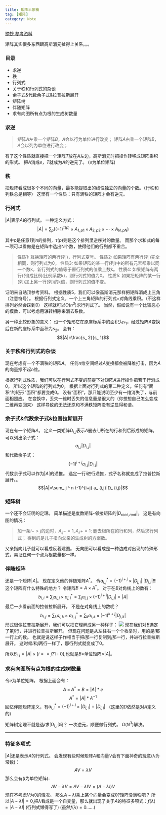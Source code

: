 ```yaml
---
title: 矩阵半家桶
tag: [矩阵]
category: Note
---
```


[ ~~摘抄~~ 参考资料](https://www.cnblogs.com/zj75211/p/8039443.html)

矩阵其实很多东西跟高斯消元扯得上关系。。。

### 目录
* 求逆
* 秩
* 行列式
* 关于秩和行列式的杂谈
* 余子式&代数余子式&拉普拉斯展开
* 矩阵树
* 伴随矩阵
* 求有向图所有点为根的生成树数量

### 求逆
>矩阵$A$左乘一个矩阵$B$，$A$会以行为单位进行改变；
矩阵$A$右乘一个矩阵$B$，$A$会以列为单位进行改变；

有了这个性质就直接把一个矩阵$T$放在$A$左边，高斯消元时把操作转移成矩阵乘积的形式。
把$A$消成$e$，$T$就成为$A$的逆元了。
($e$为单位矩阵)

### 秩
把矩阵看成很多个不同的向量，最多能提取出的线性独立的向量的个数。（行秩和列秩总是相等）
这里有一个性质：只有满秩的矩阵才会有逆元。

### 行列式
$|A|$表示$A$的行列式。
一种定义方式：
$$ |A|= \sum_ p((-1)^{\tau(p)} \times A_{1,p1} \times A_{2,p2} \times \cdots \times A_{N,pN})$$

其中$p$是任意$1$到$n$的排列，$\tau(p)$则是这个排列里逆序对的数量。
而那个求和式的每一项可以看做是在矩阵中选出N个数，使得他们的行列都不重合。

>性质1: 互换矩阵的两行(列)，行列式变号。
性质2: 如果矩阵有两行(列)完全相同，则行列式为0。
性质3: 如果矩阵的某一行(列)中的所有元素都乘以同一个数k，新行列式的值等于原行列式的值乘上数k。
性质4: 如果矩阵有两行(列)成比例(比例系数k)，则行列式的值为0。
性质5: 如果把矩阵的某一行(列)加上另一行(列)的k倍，则行列式的值不变。

证明来自贴顶参考资料。
根据性质5，我们可以像高斯消元那样把矩阵消成上三角（注意符号）。
根据行列式定义，一个上三角矩阵的行列式=对角线乘积。（不这样排列必然会踩到0）
这样就可以$O(n^3)$求行列式了。
当然，假如说有一个比较恶心的模数，可以考虑用辗转相除来消去系数。


另一种比较形象的意义：
设一个矩形它在原座标系中的面积为$s_ 1$，经过矩阵$A$变换后在新的座标系中面积为$s_ 2$。
会有：
$$|A|=\frac{s_ 2}{s_ 1}$$

### 关于秩和行列式的杂谈
现在考虑有一个不满秩的矩阵$A$。
任何$n$维空间经过$A$变换都会被降维打击，因为$A$的向量撑不起$n$维。

根据行列式性质，我们可以在行列式不变的前提下对矩阵$A$进行操作把若干行消成0。
所以这个矩阵的行列式为0。
根据上面对行列式的第二种定义，任何有“面积”的矩形"面积"都要变成0。
没有“面积”，那只能说明至少有一维消失了，与前面相照应。
在变换中，丢失一维时丢失的信息量是很大的（你想想自己怎么变成二维再变回来）
这样导致的无法还原和不满秩矩阵没有逆显得和谐。

### 余子式&代数余子式&拉普拉斯展开
现在有一个矩阵$A$。
定义一类矩阵$D_{i,j}$表示$A$删去$i,j$所在的行和列后形成的矩阵。
可以列出余子式：
$$a_ {i,j}|D_ {i,j}|$$
和代数余子式：
$$(-1)^{i+j} a_ {i,j}|D_ {i,j}|$$
代数余子式可以作为$|A|$的递推。
选定一行$i$进行递推，式子名称就变成了拉普拉斯展开。。
$$|A|=\sum_ j ^ n (-1)^{i+j} a_ {i,j}|D_ {i,j}|$$

### 矩阵树
一个还不会证明的定理。
简单描述是度数矩阵-邻接矩阵的$|D_{root,root}|$。
这是有向图的情况：
>加一条$i->j$的边时，$A_ {ij}-=1,A_ {ii}+=1$;
删去根所在的行和列，然后求行列式；
得到的是儿子指向父亲的生成树的方案数。

父亲指向儿子就可以看成反着建图。
无向图可以看成是一种边成对出现的特殊形式，易证任何一个点为根数量都一样。

### 伴随矩阵
还是一个矩阵$|A|$。
现在定义他的伴随矩阵$A^ *$。
令$a^ *_ {i,j}=(-1)^ {i+j} \times |D_ {j,i}|$
$|D_ {j,i}|$!!!
这个矩阵有什么特殊的地方？
令矩阵$B=A \times A^ *$。
对于在$B$对角线上的数有：
$$b_ {i,i}=\sum_ j a_ {i,j}\times a^ * _ {j,i}=\sum_ j a_ {i,j}\times (-1)^{j+i}|D_ {i,j}|=|A|$$
最后一步看前面的拉普拉斯展开。
不是在对角线上的数呢？
$$b_ {i,j}=\sum_ k a_ {i,k}\times a^ * _ {k,j}=\sum_ k a_ {i,k}\times (-1)^{k+j}|D_ {j,k}|$$
形式很像拉普拉斯展开，我们可以把它理解成另一种样子：
![](matrix_1.png)
现在我们对$B$选定了第$j$行，并进行拉普拉斯展开。
但现在问题是从左往右一个个枚举时，用的是$i$那一行上的数。
也就是说这样子作相当于把$i$那一行复制到$j$那一行，并进行拉普拉斯展开。
这时候$i$和$j$两行一样了，那行列式就变成了0。

所以$B_ {i,j}=|A| \times [i==j?1:0]$,也就是$B=$单位矩阵$\times |A|$。

### 求有向图所有点为根的生成树数量
令$e$为单位矩阵。
根据上面会有：
$$A \times A^ *=B=|A|*e$$
$$A^ *=|A|*A^ {-1}$$
回忆伴随矩阵定义，有$a^ *_ {i,i}=(-1)^ {i+i} \times |D_ {i,i}|=|D_ {i,i}|$
（这里的$D$依然是对$A$定义的）

矩阵树定理不就是选$i$求$|D_ {i,i}|$吗？
一次逆元，顺便做行列式。
$O(N^3)$解决。

---

### 特征多项式
$|A|$还是表示$A$的行列式。
会发现有些时候矩阵$A$和向量$V$会有下面神奇的玩意($\lambda$为常数)：
$$AV=\lambda V$$
那么会有($I$为单位矩阵):
$$AV-\lambda V=AV-\lambda IV=(A-\lambda I)V$$
现在不考虑$V$为0的情况。
那么$A-\lambda I$乘上某个向量会变成0?矩阵没满秩吧？
所以$|A-\lambda I|=0$,把$\lambda$看成是一个自变量，那么就出现了关于$A$的特征多项式：$f(\lambda)=|A-\lambda I|$
(行列式懒得写了)
(虽然$f(\lambda)=0$……)